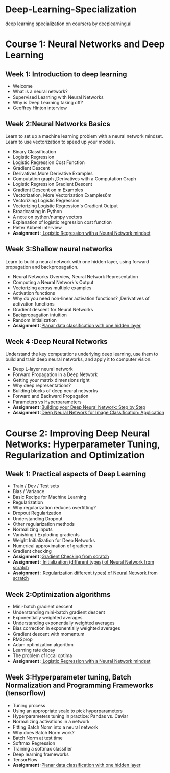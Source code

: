 # Deep-Learning-Specialization
deep learning specialization on  coursera by deeplearning.ai

# Course 1: Neural Networks and Deep Learning

## Week 1: Introduction to deep learning

- Welcome
- What is a neural network?
- Supervised Learning with Neural Networks
- Why is Deep Learning taking off?
- Geoffrey Hinton interview

## Week 2:Neural Networks Basics
Learn to set up a machine learning problem with a neural network mindset. Learn to use vectorization to speed up your models.

- Binary Classification
- Logistic Regression
- Logistic Regression Cost Function
- Gradient Descent
- Derivatives,More Derivative Examples
- Computation graph ,Derivatives with a Computation Graph
- Logistic Regression Gradient Descent
- Gradient Descent on m Examples
- Vectorization, More Vectorization Examples6m
- Vectorizing Logistic Regression
- Vectorizing Logistic Regression's Gradient Output
- Broadcasting in Python
- A note on python/numpy vectors
- Explanation of logistic regression cost function 
- Pieter Abbeel interview
- <b>Assignment </b> :<a href="https://github.com/richakbee/Deep-Learning-Specialization/blob/main/1.%20Neural%20Networks%20and%20Deep%20Learning/w2-Logisitc%20Regression%20as%20Neural%20Network/Logistic_Regression_with_a_Neural_Network_mindset_v6a.ipynb"> Logistic Regression with a Neural Network mindset</a>

## Week 3:Shallow neural networks
Learn to build a neural network with one hidden layer, using forward propagation and backpropagation.

- Neural Networks Overview, Neural Network Representation
- Computing a Neural Network's Output
- Vectorizing across multiple examples
- Activation functions
- Why do you need non-linear activation functions? ,Derivatives of activation functions
- Gradient descent for Neural Networks
- Backpropagation intuition
- Random Initialization
- <b>Assignment </b> :<a href="https://github.com/richakbee/Deep-Learning-Specialization/blob/main/1.%20Neural%20Networks%20and%20Deep%20Learning/w3-Planar%20data%20classfication%20with%20one%20hidden%20layer/Planar_data_classification_with_onehidden_layer_v6c.ipynb">Planar data classification with one hidden layer</a>

## Week 4 :Deep Neural Networks
Understand the key computations underlying deep learning, use them to build and train deep neural networks, and apply it to computer vision.

- Deep L-layer neural network
- Forward Propagation in a Deep Network
- Getting your matrix dimensions right
- Why deep representations?
- Building blocks of deep neural networks
- Forward and Backward Propagation
- Parameters vs Hyperparameters
- <b>Assignment </b> :<a href="https://github.com/richakbee/Deep-Learning-Specialization/blob/main/1.%20Neural%20Networks%20and%20Deep%20Learning/w4-Build%20your%20Deep%20Neural%20Network%20step%20by%20step/Building_your_Deep_Neural_Network_Step_by_Step_v8a.ipynb">Building your Deep Neural Network: Step by Step</a>
- <b>Assignment </b> :<a href="https://github.com/richakbee/Deep-Learning-Specialization/blob/main/1.%20Neural%20Networks%20and%20Deep%20Learning/w4-Deep%20NN%20application%20(Image%20Classification)/Deep%2BNeural%2BNetwork%2B-%2BApplication%2Bv8.ipynb">Deep Neural Network for Image Classification: Application</a>

# Course 2: Improving Deep Neural Networks: Hyperparameter Tuning, Regularization and Optimization

## Week 1: Practical aspects of Deep Learning

- Train / Dev / Test sets
- Bias / Variance
- Basic Recipe for Machine Learning
- Regularization
- Why regularization reduces overfitting?
- Dropout Regularization
- Understanding Dropout
- Other regularization methods
- Normalizing inputs
- Vanishing / Exploding gradients
- Weight Initialization for Deep Networks
- Numerical approximation of gradients
- Gradient checking
- <b>Assignment </b> :<a href="https://github.com/richakbee/Deep-Learning-Specialization/blob/main/2.%20Improving%20deep%20Neural%20Networks(Hyperparameter%20tuning%2CRegularization%20and%20Optimization)/w1Gradient%20Checking/Gradient%2BChecking%2Bv1.ipynb">Gradient Checking  from scratch </a>
- <b>Assignment </b> :<a href="https://github.com/richakbee/Deep-Learning-Specialization/blob/main/2.%20Improving%20deep%20Neural%20Networks(Hyperparameter%20tuning%2CRegularization%20and%20Optimization)/w1-Initialization/Initialization.ipynb"> Initialization (different types) of Neural Network from scratch </a>
- <b>Assignment </b> :<a href="https://github.com/richakbee/Deep-Learning-Specialization/blob/main/2.%20Improving%20deep%20Neural%20Networks(Hyperparameter%20tuning%2CRegularization%20and%20Optimization)/w1-Regularization/Regularization_v2a.ipynb"> 
Regularization different types) of Neural Network from scratch</a>

## Week 2:Optimization algorithms

- Mini-batch gradient descent
- Understanding mini-batch gradient descent
- Exponentially weighted averages
- Understanding exponentially weighted averages
- Bias correction in exponentially weighted averages
- Gradient descent with momentum
- RMSprop
- Adam optimization algorithm
- Learning rate decay
- The problem of local optima
- <b>Assignment </b> :<a href="https://github.com/richakbee/Deep-Learning-Specialization/blob/main/1.%20Neural%20Networks%20and%20Deep%20Learning/w2-Logisitc%20Regression%20as%20Neural%20Network/Logistic_Regression_with_a_Neural_Network_mindset_v6a.ipynb"> Logistic Regression with a Neural Network mindset</a>

## Week 3:Hyperparameter tuning, Batch Normalization and Programming Frameworks (tensorflow)

- Tuning process
- Using an appropriate scale to pick hyperparameters
- Hyperparameters tuning in practice: Pandas vs. Caviar
- Normalizing activations in a network
- Fitting Batch Norm into a neural network
- Why does Batch Norm work?
- Batch Norm at test time
- Softmax Regression
- Training a softmax classifier
- Deep learning frameworks
- TensorFlow
- <b>Assignment </b> :<a href="https://github.com/richakbee/Deep-Learning-Specialization/blob/main/1.%20Neural%20Networks%20and%20Deep%20Learning/w3-Planar%20data%20classfication%20with%20one%20hidden%20layer/Planar_data_classification_with_onehidden_layer_v6c.ipynb">Planar data classification with one hidden layer</a>
